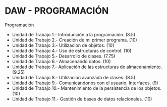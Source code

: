 # DAW - PROGRAMACIÓN

Programación
* Unidad de Trabajo 1.- Introducción a la programación. (8.5)
* Unidad de Trabajo 2.- Creación de mi primer programa. (10)
* Unidad de Trabajo 3.- Utilización de objetos. (10)
* Unidad de Trabajo 4.- Uso de estructuras de control. (10)
* Unidad de Trabajo 5.- Desarrollo de clases. (7.75)
* Unidad de Trabajo 6.- Almacenando datos. (10)
* Unidad de Trabajo 7.- Aplicación de las estructuras de almacenamiento. (9.25)
* Unidad de Trabajo 8.- Utilización avanzada de clases. (8.5)
* Unidad de Trabajo 9.- Comunicándonos con el usuario. Interfaces. (9)
* Unidad de Trabajo 10.- Mantenimiento de la persistencia de los objetos. (10)
* Unidad de Trabajo 11.- Gestión de bases de datos relacionales. (10)
